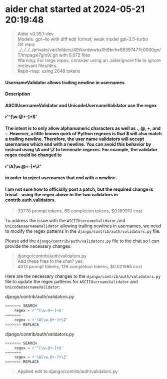 
# aider chat started at 2024-05-21 20:19:48

> Aider v0.35.1-dev  
> Models: gpt-4o with diff edit format, weak model gpt-3.5-turbo  
> Git repo: ../../../../private/var/folders/49/kxrdwwbx0h9bchx99397477c0000gn/T/tmpagxl7gm9/.git with 6,072 files  
> Warning: For large repos, consider using an .aiderignore file to ignore irrelevant files/dirs.  
> Repo-map: using 2048 tokens  

#### UsernameValidator allows trailing newline in usernames  
#### Description  
#### 	  
#### ASCIIUsernameValidator and UnicodeUsernameValidator use the regex   
#### r'^[\w.@+-]+$'  
#### The intent is to only allow alphanumeric characters as well as ., @, +, and -. However, a little known quirk of Python regexes is that $ will also match a trailing newline. Therefore, the user name validators will accept usernames which end with a newline. You can avoid this behavior by instead using \A and \Z to terminate regexes. For example, the validator regex could be changed to  
#### r'\A[\w.@+-]+\Z'  
#### in order to reject usernames that end with a newline.  
#### I am not sure how to officially post a patch, but the required change is trivial - using the regex above in the two validators in contrib.auth.validators.  
> 33778 prompt tokens, 68 completion tokens, $0.169910 cost  

To address the issue with the `ASCIIUsernameValidator` and `UnicodeUsernameValidator` allowing trailing newlines in usernames, we need to modify the regex patterns in the `django/contrib/auth/validators.py` file.

Please add the `django/contrib/auth/validators.py` file to the chat so I can provide the necessary changes.

> django/contrib/auth/validators.py  
> Add these files to the chat? yes  
> 4013 prompt tokens, 128 completion tokens, $0.021985 cost  

Here are the necessary changes to the `django/contrib/auth/validators.py` file to update the regex patterns for `ASCIIUsernameValidator` and `UnicodeUsernameValidator`:

django/contrib/auth/validators.py
```python
<<<<<<< SEARCH
    regex = r'^[\w.@+-]+$'
=======
    regex = r'\A[\w.@+-]+\Z'
>>>>>>> REPLACE
```

django/contrib/auth/validators.py
```python
<<<<<<< SEARCH
    regex = r'^[\w.@+-]+$'
=======
    regex = r'\A[\w.@+-]+\Z'
>>>>>>> REPLACE
```

> Applied edit to django/contrib/auth/validators.py  
